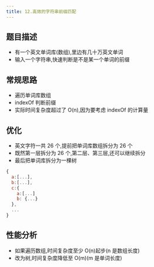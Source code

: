 ```yaml
---
title: 12.高效的字符串前缀匹配
---
```


## 题目描述

- 有一个英文单词库(数组),里边有几十万英文单词
- 输入一个字符串,快速判断是不是某一个单词的前缀

## 常规思路

- 遍历单词库数组
- indexOf 判断前缀
- 实际时间复杂度超过了 O(n),因为要考虑 indexOf 的计算量

## 优化

- 英文字符一共 26 个,提前把单词库数组拆分为 26 个
- 既然第一层拆分为 26 个,第二层、第三层,还可以继续拆分
- 最后把单词库拆分为一棵树

```js
{
  a:[...],
  b:[...],
  c:{
    a:[...]
    b: {...}
  },
  ...
}
```

## 性能分析

- 如果遍历数组,时间复杂度至少 O(n)起步(n 是数组长度)
- 改为树,时间复杂度降低至 O(m)(m 是单词长度)
